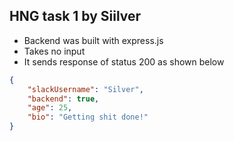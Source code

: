 ## HNG task 1 by Siilver


* Backend was built with express.js
* Takes no input
* It sends response of status 200 as shown below

```json
{
    "slackUsername": "Silver",
    "backend": true,
    "age": 25,
    "bio": "Getting shit done!"
}
```